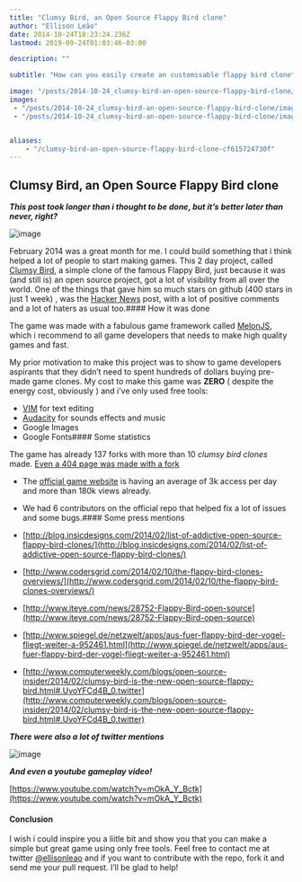 ```yaml
---
title: "Clumsy Bird, an Open Source Flappy Bird clone"
author: "Ellison Leão"
date: 2014-10-24T18:23:24.236Z
lastmod: 2019-09-24T01:03:46-03:00

description: ""

subtitle: "How can you easily create an customisable flappy bird clone"

image: "/posts/2014-10-24_clumsy-bird-an-open-source-flappy-bird-clone/images/1.png" 
images:
 - "/posts/2014-10-24_clumsy-bird-an-open-source-flappy-bird-clone/images/1.png" 
 - "/posts/2014-10-24_clumsy-bird-an-open-source-flappy-bird-clone/images/2.png" 


aliases:
    - "/clumsy-bird-an-open-source-flappy-bird-clone-cf615724730f"
---
```


## Clumsy Bird, an Open Source Flappy Bird clone

**_This post took longer than i thought to be done, but it’s better later than never, right?_**




![image](/posts/2014-10-24_clumsy-bird-an-open-source-flappy-bird-clone/images/1.png)



February 2014 was a great month for me. I could build something that i think helped a lot of people to start making games. This 2 day project, called [Clumsy Bird](http://github.com/ellisonleao/clumsy-bird/), a simple clone of the famous Flappy Bird, just because it was (and still is) an open source project, got a lot of visibility from all over the world. One of the things that gave him so much stars on github (400 stars in just 1 week) , was the [Hacker News](https://news.ycombinator.com/item?id=7206155) post, with a lot of positive comments and a lot of haters as usual too.#### How it was done

The game was made with a fabulous game framework called [MelonJS](http://melonjs.org), which i recommend to all game developers that needs to make high quality games and fast.

My prior motivation to make this project was to show to game developers aspirants that they didn’t need to spent hundreds of dollars buying pre-made game clones. My cost to make this game was **ZERO** ( despite the energy cost, obviously ) and i’ve only used free tools:

*   [VIM](http://www.vim.org/) for text editing
*   [Audacity](http://audacity.sourceforge.net/) for sounds effects and music
*   Google Images
*   Google Fonts#### Some statistics

The game has already 137 forks with more than 10 *clumsy bird clones* made. [Even a 404 page was made with a fork](http://campanja.com/404/)

*   The [official game website](http://ellisonleao.github.io/clumsy-bird/) is having an average of 3k access per day and more than 180k views already.
*   We had 6 contributors on the official repo that helped fix a lot of issues and some bugs.#### Some press mentions

*   [http://blog.insicdesigns.com/2014/02/list-of-addictive-open-source-flappy-bird-clones/](http://blog.insicdesigns.com/2014/02/list-of-addictive-open-source-flappy-bird-clones/)
*   [http://www.codersgrid.com/2014/02/10/the-flappy-bird-clones-overviews/](http://www.codersgrid.com/2014/02/10/the-flappy-bird-clones-overviews/)
*   [http://www.iteye.com/news/28752-Flappy-Bird-open-source](http://www.iteye.com/news/28752-Flappy-Bird-open-source)
*   [http://www.spiegel.de/netzwelt/apps/aus-fuer-flappy-bird-der-vogel-fliegt-weiter-a-952461.html](http://www.spiegel.de/netzwelt/apps/aus-fuer-flappy-bird-der-vogel-fliegt-weiter-a-952461.html)
*   [http://www.computerweekly.com/blogs/open-source-insider/2014/02/clumsy-bird-is-the-new-open-source-flappy-bird.html#.UvoYFCd4B_0.twitter](http://www.computerweekly.com/blogs/open-source-insider/2014/02/clumsy-bird-is-the-new-open-source-flappy-bird.html#.UvoYFCd4B_0.twitter)

**_There were also a lot of twitter mentions_**




![image](/posts/2014-10-24_clumsy-bird-an-open-source-flappy-bird-clone/images/2.png)



**_And even a youtube gameplay video!_**




[https://www.youtube.com/watch?v=mOkA_Y_Bctk](https://www.youtube.com/watch?v=mOkA_Y_Bctk)



#### Conclusion

I wish i could inspire you a liitle bit and show you that you can make a simple but great game using only free tools. Feel free to contact me at twitter [@ellisonleao](http://twitter.com/ellisonleao) and if you want to contribute with the repo, fork it and send me your pull request. I’ll be glad to help!
